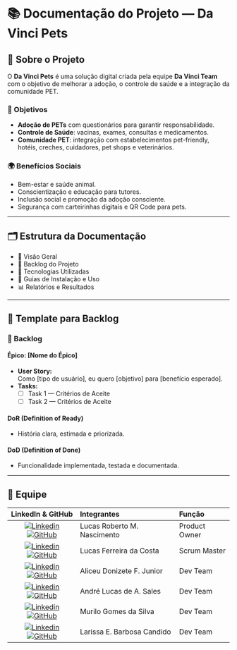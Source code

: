 
# 📚 Documentação do Projeto — Da Vinci Pets

## 🐾 Sobre o Projeto
O **Da Vinci Pets** é uma solução digital criada pela equipe **Da Vinci Team** com o objetivo de melhorar a adoção, o controle de saúde e a integração da comunidade PET.  

### 🎯 Objetivos
- **Adoção de PETs** com questionários para garantir responsabilidade.  
- **Controle de Saúde**: vacinas, exames, consultas e medicamentos.  
- **Comunidade PET**: integração com estabelecimentos pet-friendly, hotéis, creches, cuidadores, pet shops e veterinários.  

### 🌍 Benefícios Sociais
- Bem-estar e saúde animal.  
- Conscientização e educação para tutores.  
- Inclusão social e promoção da adoção consciente.  
- Segurança com carteirinhas digitais e QR Code para pets.  

---

## 🗂 Estrutura da Documentação
- 📖 Visão Geral  
- 📝 Backlog do Projeto  
- 📌 Tecnologias Utilizadas  
- 📑 Guias de Instalação e Uso  
- 📊 Relatórios e Resultados  

---

## 📌 Template para Backlog

### 📌 Backlog

#### Épico: [Nome do Épico]
- **User Story:**  
  Como [tipo de usuário], eu quero [objetivo] para [benefício esperado].  
- **Tasks:**  
  - [ ] Task 1 — Critérios de Aceite  
  - [ ] Task 2 — Critérios de Aceite  

#### DoR (Definition of Ready)
- História clara, estimada e priorizada.  

#### DoD (Definition of Done)
- Funcionalidade implementada, testada e documentada.  


---

## 👥 Equipe

|                                                                                                                                                  LinkedIn & GitHub                                                                                                                                                  | Integrantes                 | Função        |
| :-----------------------------------------------------------------------------------------------------------------------------------------------------------------------------------------------------------------------------------------------------------------------------------------------------------------: | :-------------------------- | :------------ |
|               [![Linkedin](https://img.shields.io/badge/Linkedin-blue?style=flat-square\&logo=Linkedin\&logoColor=white)](https://www.linkedin.com/in/lucasrmc/) [![GitHub](https://img.shields.io/badge/GitHub-111217?style=flat-square\&logo=github\&logoColor=white)](https://github.com/LucasRbnc)              | Lucas Roberto M. Nascimento | Product Owner |
|             [![Linkedin](https://img.shields.io/badge/Linkedin-blue?style=flat-square\&logo=Linkedin\&logoColor=white)](https://www.linkedin.com/in/lucascostadwn/) [![GitHub](https://img.shields.io/badge/GitHub-111217?style=flat-square\&logo=github\&logoColor=white)](https://github.com/lucasdwn)            | Lucas Ferreira da Costa     | Scrum Master  |
|           [![Linkedin](https://img.shields.io/badge/Linkedin-blue?style=flat-square\&logo=Linkedin\&logoColor=white)](https://www.linkedin.com/in/aliceujunior/) [![GitHub](https://img.shields.io/badge/GitHub-111217?style=flat-square\&logo=github\&logoColor=white)](https://github.com/AliceuJunior)           | Aliceu Donizete F. Junior   | Dev Team      |
| [![Linkedin](https://img.shields.io/badge/Linkedin-blue?style=flat-square\&logo=Linkedin\&logoColor=white)](https://www.linkedin.com/in/andre-lucas-almeida-sales-156779251/) [![GitHub](https://img.shields.io/badge/GitHub-111217?style=flat-square\&logo=github\&logoColor=white)](https://github.com/andreluke) | André Lucas de A. Sales     | Dev Team      |
|           [![Linkedin](https://img.shields.io/badge/Linkedin-blue?style=flat-square\&logo=Linkedin\&logoColor=white)](https://www.linkedin.com/in/muril0gomes/) [![GitHub](https://img.shields.io/badge/GitHub-111217?style=flat-square\&logo=github\&logoColor=white)](https://github.com/MuriloGGSilva)           | Murilo Gomes da Silva       | Dev Team      |
|       [![Linkedin](https://img.shields.io/badge/Linkedin-blue?style=flat-square\&logo=Linkedin\&logoColor=white)](https://www.linkedin.com/in/larissa-candido-70b199298/) [![GitHub](https://img.shields.io/badge/GitHub-111217?style=flat-square\&logo=github\&logoColor=white)](https://github.com/larixyz)       | Larissa E. Barbosa Candido  | Dev Team      |

